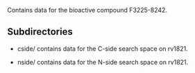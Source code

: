 Contains data for the bioactive compound F3225-8242.

## Subdirectories

- cside/ contains data for the C-side search space on rv1821.

- nside/ contains data for the N-side search space on rv1821.

